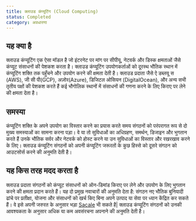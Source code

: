 ```yaml
---
title: क्लाउड कंप्यूटिंग (Cloud Computing)
status: Completed
category: अवधारणा
---
```


## यह क्या है

क्लाउड कंप्यूटिंग एक ऐसा मॉडल है जो इंटरनेट पर मांग पर सीपीयू, नेटवर्क और डिस्क क्षमताओं जैसे कंप्यूट संसाधनों की पेशकश करता है।
क्लाउड कंप्यूटिंग उपयोगकर्ताओं को दूरस्थ भौतिक स्थान में कंप्यूटिंग शक्ति तक पहुँचने और उपयोग करने की क्षमता देती है।
क्लाउड प्रदाता जैसे ऐ डब्लयू स (AWS), जी सी पी(GCP), अज़ोर(Azure), डिजिटल ओसियन (DigitalOcean), और अन्य सभी तृतीय पक्षों की पेशकश करते हैं
कई भौगोलिक स्थानों में संसाधनों की गणना करने के लिए किराए पर लेने की क्षमता देता है।

## समस्या

कंप्यूटिंग शक्ति के अपने उपयोग का विस्तार करने का प्रयास करते समय संगठनों को परंपरागत रूप से दो मुख्य समस्याओं का सामना करना पड़ा।
वे या तो सुविधाओं का अधिग्रहण, समर्थन, डिजाइन और भुगतान करते हैं
उनके भौतिक सर्वर और नेटवर्क को होस्ट करने या उन सुविधाओं का विस्तार और रखरखाव करने के लिए।
क्लाउड कंप्यूटिंग संगठनों को अपनी कंप्यूटिंग जरूरतों के कुछ हिस्से को दूसरे संगठन को आउटसोर्स करने की अनुमति देती है।

## यह किस तरह मदद  करता है

क्लाउड प्रदाता संगठनों को कंप्यूट संसाधनों को ऑन-डिमांड किराए पर लेने और उपयोग के लिए भुगतान करने की क्षमता प्रदान करते हैं।
यह दो प्रमुख नवाचारों की अनुमति देता है: 
संगठन नए भौतिक बुनियादी ढांचे पर प्रतीक्षा, योजना और संसाधनों को खर्च किए बिना अपने उत्पाद या सेवा पर ध्यान केंद्रित कर सकते हैं। वे इसे अपनी जरुरत के अनुसार भड़ा [Sacale](https://glossary.cncf.io/scalability/) भी सकते है|
क्लाउड कंप्यूटिंग संगठनों को उनकी आवश्यकता के अनुसार अधिक या कम अवसंरचना अपनाने की अनुमति देती है।
